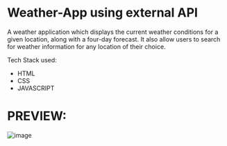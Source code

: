 ﻿# Weather-App using external API

A weather application which displays the current weather conditions for a given location, along with a four-day forecast. It also allow users to search for weather information for any location of their choice. 

 
 Tech Stack used:
 - HTML
 - CSS
 - JAVASCRIPT
 
 # PREVIEW:
 ![image](https://user-images.githubusercontent.com/98155372/226974548-bfc68a31-5185-4fa6-862e-e306227d4407.png)

